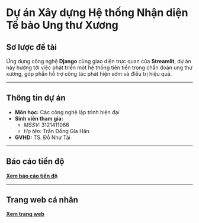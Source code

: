# Dự án Xây dựng Hệ thống Nhận diện Tế bào Ung thư Xương  

## Sơ lược đề tài  
Ứng dụng công nghệ **Django** cùng giao diện trực quan của **Streamlit**, dự án này hướng tới việc phát triển một hệ thống tiên tiến trong chẩn đoán ung thư xương, góp phần hỗ trợ công tác phát hiện sớm và điều trị hiệu quả.  

---

## Thông tin dự án  
- **Môn học:** Các công nghệ lập trình hiện đại  
- **Sinh viên tham gia:**  
  - *MSSV:* 3121411066  
  - *Họ tên:* Trần Đồng Gia Hân  
- **GVHD:** TS. Đỗ Như Tài  

---

## Báo cáo tiến độ  
[**Xem báo cáo tiến độ**](https://docs.google.com/spreadsheets/d/1mgK1B-d68XdN2qFmvcMu6eg0PJiBjbLPKF2NAi07IR0/edit?gid=1582089175#gid=1582089175)  

---

## Trang web cá nhân  
[**Xem trang web**](https://dght1104.github.io/donggiahantran.github.io/)  
